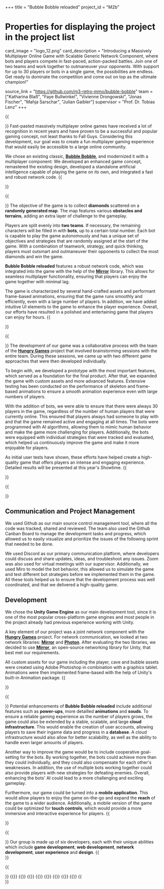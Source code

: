 +++
title = "Bubble Bobble reloaded"
project_id = "M2b"


# Properties for displaying the project in the project list
card_image = "logo_12.png"
card_description = "Introducing a Massively Multiplayer Online Game with Scalable Generic Network Component, where bots and players compete in fast-paced, action-packed battles. Join one of two teams and work together to outmaneuver your opponents. With support for up to 30 players or bots in a single game, the possibilities are endless. Get ready to dominate the competition and come out on top as the ultimate champion!"

source_link = "https://github.com/m3-retro-mmo/bubble-bobble"
team = ["Katharina Blaß", "Faye Bullwinkel", "Vivienne Drongowski", "Jonas Fischer", "Mahja Sarschar", "Julian Gaibler"]
supervisor = "Prof. Dr. Tobias Lenz"
+++

{{<section title="Our Goal">}}
Fast-pasted massively multiplayer online games have received a lot of recognition in recent years and have proven to be a successful and popular gaming concept, not least thanks to Fall Guys.
Considering this development, our goal was to create a fun multiplayer gaming experience that would easily be accessible to a large online community. 

We chose an existing classic, [**Bubble Bobble**](https://de.wikipedia.org/wiki/Bubble_Bobble), and modernized it with a multiplayer component: 
We developed an enhanced game concept, remastered the existing design, developed a standalone artificial intelligence capable of playing the game on its own, and integrated a fast and robust network code.
{{</section>}}

{{<section title="Features">}}
The objective of the game is to collect **diamonds** scattered on a **randomly generated map**.
The map features various **obstacles and terrains**, adding an extra layer of challenge to the gameplay. 

Players are split evenly into **two teams**. If necessary, the remaining characters will be filled in with **bots**, up to a certain total number. Each bot is capable to play the game autonomously and has a unique set of objectives and strategies that are randomly assigned at the start of the game.
With a combination of teamwork, strategy, and quick thinking, players must outsmart and outmaneuver their opponents to collect the most diamonds and win the game.

**Bubble Bobble reloaded** features a robust network code, which was integrated into the game with the help of the [**Mirror**](https://mirror-networking.com/) library. 
This allows for seamless multiplayer functionality, ensuring that players can enjoy the game together with minimal lag.

The game is characterized by several hand-crafted assets and performant frame-based animations, ensuring that the game runs smoothly and efficiently, even with a large number of players. 
In addition, we have added intuitive UI elements to the game to enhance the player experience. Overall, our efforts have resulted in a polished and entertaining game that players can enjoy for hours.
{{</section>}}

{{<section title="Process">}}
The development of our game was a collaborative process with the team of the [**Hungry Games**](https://showtime.f4.htw-berlin.de/ws22/master/m2-mmo-hungrygames/) project that involved brainstorming sessions with the entire team. 
During these sessions, we came up with two different game approaches that were then developed individually. 

To begin with, we developed a prototype with the most important features, which served as a foundation for the final product. 
After that, we expanded the game with custom assets and more advanced features. 
Extensive testing has been conducted on the performance of skeleton and frame-based animations to ensure a smooth animation experience even with large numbers of players.

With the addition of bots, we were able to ensure that there were always 30 players in the game, regardless of the number of human players that were currently online. 
This ensured that players always had someone to play with and that the game remained active and engaging at all times. 
The bots were programmed with AI algorithms, allowing them to mimic human behavior and make the game more challenging for players. 
Additionally, the bots were equipped with individual strategies that were tracked and evaluated, which helped us continuously improve the game and make it more enjoyable for players.

As initial user tests have shown, these efforts have helped create a high-quality game that offers players an intense and engaging experience. Detailed results will be presented at this year's Showtime.
{{</section>}}

{{<section title="Tech Stack">}}
## Communication and Project Management

We used Github as our main source control management tool, where all the code was tracked, shared and reviewed. 
The team also used the Github Canban Board to manage the development tasks and progress, which allowed us to easily visualize and prioritize the issues of the following sprint that needed to be done. 

We used Discord as our primary communication platform, where developers could discuss and share updates, ideas, and troubleshoot any issues. 
Zoom was also used for virtual meetings with our supervisor. 
Additionally, we used Miro to model the bot behavior, this allowed us to simulate the game and test different bot strategies before we implemented them in the game. 
All these tools helped us to ensure that the development process was well coordinated, and that we delivered a high-quality game.

## Development

We chose the **Unity Game Engine** as our main development tool, since it is one of the most popular cross-platform game engines and most people in the project already had previous experience working with Unity.

A key element of our project was a joint network component with the [**Hungry Games**](https://showtime.f4.htw-berlin.de/ws22/master/m2-mmo-hungrygames/) project. For network communication, we looked at two network libraries: [**Mirror**](https://mirror-networking.com/) and [**Photon**](https://www.photonengine.com/#). After evaluating the two libraries, we decided to use [**Mirror**](https://mirror-networking.com/), an open-source networking library for Unity, that best met our requirements.

All custom assets for our game including the player, cave and bubble assets were created using Adobe Photoshop in combination with a graphics tablet. Animations were then implemented frame-based with the help of Unity's built-in Animation package.
{{</section>}}

{{<section title="Future">}}
Potential enhancements of **Bubble Bobble reloaded** include additional features such as **power-ups**, more detailled **animations** and **souds**.
To ensure a reliable gaming experience as the number of players grows, the game could also be extended by a stable, scalable, and large **cloud infrastructure**. 
This would enable the creation of user accounts, allowing players to save their ingame data and progress in a **database**. 
A cloud infrastructure would also allow for better scalability, as well as the ability to handle even larger amounts of players.

Another way to improve the game would be to include cooperative goal-setting for the bots. By working together, the bots could achieve more than they could individually, and they could also compensate for each other's weaknesses. 
In addition, the use of multiple bots working together could also provide players with new strategies for defeating enemies.
Overall, enhancing the bots' AI could lead to a more challenging and exciting gameplay. 

Furthermore, our game could be turned into a **mobile application**. 
This would allow players to enjoy the game on-the-go and expand the **reach** of the game to a wider audience.
Additionally, a mobile version of the game could be optimized for **touch controls**, which would provide a more immersive and interactive experience for players.
{{</section>}}

{{<section title="The Team">}}
Our group is made up of six developers, each with their unique abilities which include **game development**, **web development**, **network development**, **user experience** and **design**.
{{</section >}}

{{<section>}}
{{<gallery>}}
{{<team-member image="katharina.jpg" name="Katharina Blaß">}}
{{<team-member image="faye.jpg" name="Faye Bullwinkel">}}
{{<team-member image="elena.jpg" name="Vivienne Drongowski">}}
{{<team-member image="jonas.jpg" name="Jonas Fischer">}}
{{<team-member image="mahja.jpg" name="Mahja Sarschar">}}
{{<team-member image="julian.jpg" name="Julian Gaibler">}}
{{</gallery>}}
{{</section>}}